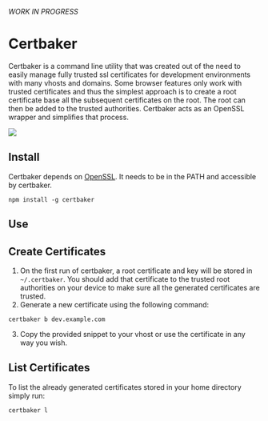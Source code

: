 *WORK IN PROGRESS*

# Certbaker

Certbaker is a command line utility that was created out of the need to easily manage fully trusted ssl certificates for development environments with many vhosts and domains. Some browser features only work with trusted certificates and thus the simplest approach is to create a root certificate base all the subsequent certificates on the root. The root can then be added to the trusted authorities. Certbaker acts as an OpenSSL wrapper and simplifies that process.

![](https://user-images.githubusercontent.com/4008557/33887393-edb04d34-df49-11e7-88c9-60d8aece0f7d.png)

## Install

Certbaker depends on [OpenSSL](https://www.openssl.org). It needs to be in the PATH and accessible by certbaker.  

```
npm install -g certbaker
```

## Use

## Create Certificates
1. On the first run of certbaker, a root certificate and key will be stored in `~/.certbaker`. You should add that certificate to the trusted root authorities on your device to make sure all the generated certificates are trusted.
2. Generate a new certificate using the following command:
```
certbaker b dev.example.com
```
3. Copy the provided snippet to your vhost or use the certificate in any way you wish.

## List Certificates
To list the already generated certificates stored in your home directory simply run:
```
certbaker l 
```
